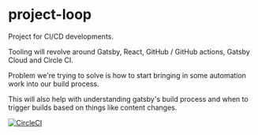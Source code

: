 # project-loop
Project for CI/CD developments.

Tooling will revolve around Gatsby, React, GitHub / GitHub actions, Gatsby Cloud and Circle CI.

Problem we're trying to solve is how to start bringing in some automation work into our build process.

This will also help with understanding gatsby's build process and when to trigger builds based on things like content changes.

[![CircleCI](https://circleci.com/gh/emfoundation/project-loop/tree/circleci-project-setup.svg?style=svg)](https://circleci.com/gh/emfoundation/project-loop/tree/circleci-project-setup)
